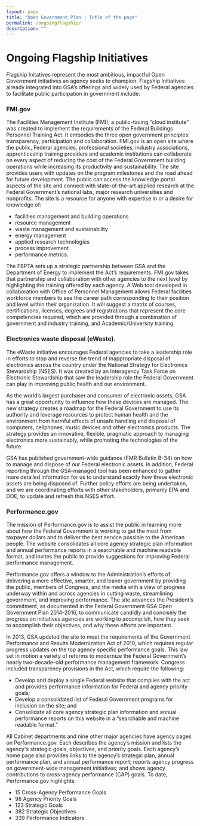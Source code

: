```yaml
---
layout: page
title: "Open Government Plan | Title of the page"
permalink: /ongoingflagship/
description: ""
---
```


# Ongoing Flagship Initiatives


<p>Flagship Initatives represent the most ambitious, impactful Open Government initiatives an agency seeks to champion. Flagship Initiatives already integrated into GSA’s offerings and
widely used by Federal agencies to facilitate public participation in government include:</p>

### FMI.gov
The Facilities Management Institute (FMI), a public-facing “cloud institute” was created to implement the requirements of the Federal Buildings Personnel Training Act. It embodies the three open government principles: transparency, participation and collaboration. FMI.gov is an open site where the public, Federal agencies, professional societies, industry associations, apprenticeship training providers and academic institutions can collaborate on every aspect of reducing the cost of the Federal Government building operations while increasing its productivity and sustainability. The site provides users with updates on the program milestones and the road ahead for future development. The public can access the knowledge portal aspects of the site and connect with state-of-the-art applied research at the Federal Government’s national labs, major research universities and nonprofits. The site is a resource for anyone with expertise in or a desire for knowledge of:

- facilities management and building operations
- resource management
- waste management and sustainability
- energy management
- applied research technologies
- process improvement
- performance metrics.

The FBPTA sets up a strategic partnership between GSA and the Department of Energy to implement the Act’s requirements. FMI.gov takes that partnership and collaboration with other agencies to the next level by highlighting the training offered by each agency. A Web tool developed in collaboration with Office of Personnel Management allows Federal facilities workforce members to see the career path corresponding to their position and level within their organization. It will suggest a matrix of courses, certifications, licenses, degrees and registrations that represent the core competencies required, which are provided through a combination of government and industry training, and Academic/University training.

### Electronics waste disposal (eWaste). 
The eWaste initiative encourages Federal agencies to take a leadership role in efforts to stop and reverse the trend of inappropriate disposal of electronics across the country under the National Strategy for Electronics Stewardship (NSES).  It was created by an Interagency Task Force on Electronic Stewardship that saw the leadership role the Federal Government can play in improving public health and our environment.

As the world’s largest purchaser and consumer of electronic assets, GSA has a great opportunity to influence how these devices are managed. The new strategy creates a roadmap for the Federal Government to use its authority and leverage resources to protect human health and the environment from harmful effects of unsafe handling and disposal of computers, cellphones, music devices and other electronics products. The strategy provides an innovative, flexible, pragmatic approach to managing electronics more sustainably, while promoting the technologies of the future.

GSA has published government-wide guidance (FMR Bulletin B-34) on how to manage and dispose of our Federal electronic assets.  In addition, Federal reporting through the GSA-managed tool has been enhanced to gather more detailed information for us to understand exactly how these electronic assets are being disposed of.  Further policy efforts are being undertaken, and we are coordinating efforts with other stakeholders, primarily EPA and DOE, to update and refresh this NSES effort.  

###  Performance.gov 
The mission of Performance.gov is to assist the public in learning more about how the Federal Government is working to get the most from taxpayer dollars and to deliver the best service possible to the American people. The website consolidates all core agency strategic plan information and annual performance reports in a searchable and machine readable format, and invites the public to provide suggestions for improving Federal performance management. 
 
Performance.gov offers a window to the Administration’s efforts of delivering a more effective, smarter, and leaner government by providing the public, members of Congress, and the media with a view of progress underway within and across agencies in cutting waste, streamlining government, and improving performance. The site advances the President’s commitment, as documented in the Federal Government GSA Open Government Plan 2014-2016, to communicate candidly and concisely the progress on initiatives agencies are working to accomplish, how they seek to accomplish their objectives, and why these efforts are important. 
 
In 2013, GSA updated the site to meet the requirements of the Government Performance and Results Modernization Act of 2010, which requires regular progress updates on the top agency specific performance goals. This law set in motion a variety of reforms to modernize the Federal Government’s nearly two-decade-old performance management framework. Congress included transparency provisions in the Act, which require the following:
- Develop and deploy a single Federal website that complies with the act and provides performance information for Federal and agency priority goals;
- Develop a consolidated list of Federal Government programs for inclusion on the site; and 
- Consolidate all core agency strategic plan information and annual performance reports on this website in a “searchable and machine readable format.” 

All Cabinet departments and nine other major agencies have agency pages on Performance.gov. Each describes the agency’s mission and lists the agency's strategic goals, objectives, and priority goals. Each agency’s home page also provides links to the agency’s strategic plan, annual performance plan, and annual performance report; reports agency progress on government-wide management initiatives; and shows agency contributions to cross-agency performance (CAP) goals. To date, Performance.gov highlights:

- 15 Cross-Agency Performance Goals
- 98 Agency Priority Goals
- 123 Strategic Goals
- 382 Strategic Objectives
- 339 Performance Indicators

